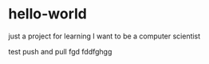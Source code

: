 # hello-world
just a project for learning
I want to be a computer scientist

test push and pull
fgd
fddfghgg
